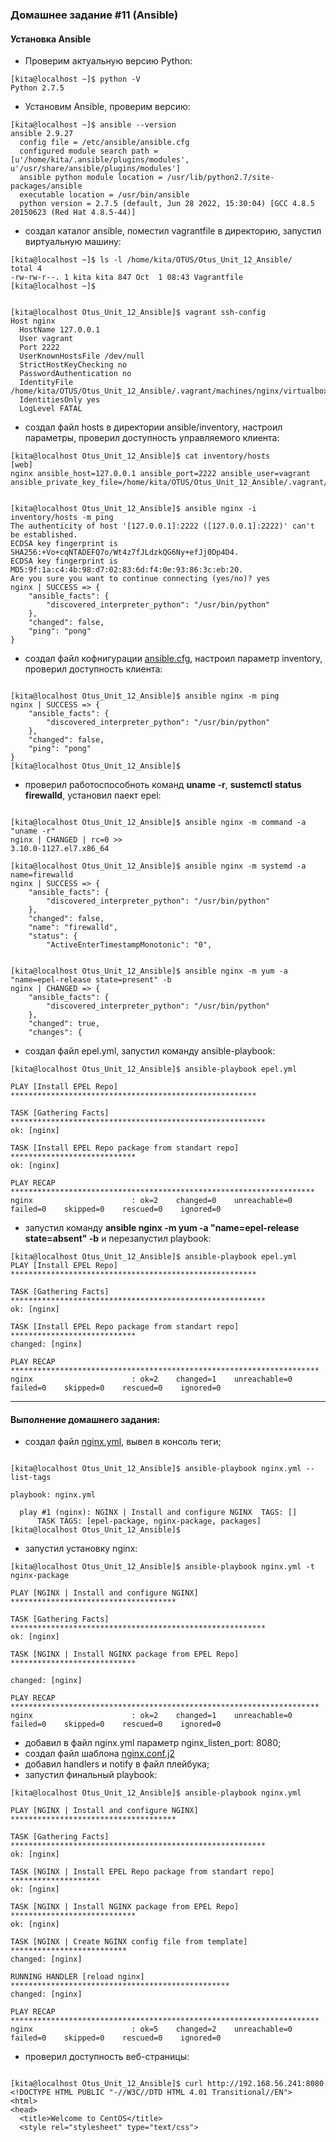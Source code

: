 ### Домашнее задание #11 (Ansible)
#### Установка Ansible
- Проверим актуальную версию Python:
```console
[kita@localhost ~]$ python -V
Python 2.7.5
```
- Установим Ansible, проверим версию:
```console
[kita@localhost ~]$ ansible --version
ansible 2.9.27
  config file = /etc/ansible/ansible.cfg
  configured module search path = [u'/home/kita/.ansible/plugins/modules', u'/usr/share/ansible/plugins/modules']
  ansible python module location = /usr/lib/python2.7/site-packages/ansible
  executable location = /usr/bin/ansible
  python version = 2.7.5 (default, Jun 28 2022, 15:30:04) [GCC 4.8.5 20150623 (Red Hat 4.8.5-44)]
```
- создал каталог ansible, поместил vagrantfile в директорию, запустил виртуальную машину:
```console
[kita@localhost ~]$ ls -l /home/kita/OTUS/Otus_Unit_12_Ansible/
total 4
-rw-rw-r--. 1 kita kita 847 Oct  1 08:43 Vagrantfile
[kita@localhost ~]$


[kita@localhost Otus_Unit_12_Ansible]$ vagrant ssh-config
Host nginx
  HostName 127.0.0.1
  User vagrant
  Port 2222
  UserKnownHostsFile /dev/null
  StrictHostKeyChecking no
  PasswordAuthentication no
  IdentityFile /home/kita/OTUS/Otus_Unit_12_Ansible/.vagrant/machines/nginx/virtualbox/private_key
  IdentitiesOnly yes
  LogLevel FATAL
```
- создал файл hosts в директории ansible/inventory, настроил параметры, проверил доступность управляемого клиента:
```console
[kita@localhost Otus_Unit_12_Ansible]$ cat inventory/hosts
[web]
nginx ansible_host=127.0.0.1 ansible_port=2222 ansible_user=vagrant ansible_private_key_file=/home/kita/OTUS/Otus_Unit_12_Ansible/.vagrant/machines/nginx/virtualbox/private_key


[kita@localhost Otus_Unit_12_Ansible]$ ansible nginx -i inventory/hosts -m ping
The authenticity of host '[127.0.0.1]:2222 ([127.0.0.1]:2222)' can't be established.
ECDSA key fingerprint is SHA256:+Vo+cqNTADEFQ7o/Wt4z7fJLdzkQG6Ny+efJj0Dp4D4.
ECDSA key fingerprint is MD5:9f:1a:c4:4b:98:d7:02:83:6d:f4:0e:93:86:3c:eb:20.
Are you sure you want to continue connecting (yes/no)? yes
nginx | SUCCESS => {
    "ansible_facts": {
        "discovered_interpreter_python": "/usr/bin/python"
    },
    "changed": false,
    "ping": "pong"
}
```
- создал файл кофнигурации [ansible.cfg](https://github.com/uNkindy/Otus_Unit_11_Ansible/blob/main/ansible.cfg), настроил параметр inventory, проверил доступность клиента:
```console

[kita@localhost Otus_Unit_12_Ansible]$ ansible nginx -m ping
nginx | SUCCESS => {
    "ansible_facts": {
        "discovered_interpreter_python": "/usr/bin/python"
    },
    "changed": false,
    "ping": "pong"
}
[kita@localhost Otus_Unit_12_Ansible]$
```
- проверил работоспособноть команд __uname -r__, __sustemctl status firewalld__, установил паект epel:
```console

[kita@localhost Otus_Unit_12_Ansible]$ ansible nginx -m command -a "uname -r"
nginx | CHANGED | rc=0 >>
3.10.0-1127.el7.x86_64

[kita@localhost Otus_Unit_12_Ansible]$ ansible nginx -m systemd -a name=firewalld
nginx | SUCCESS => {
    "ansible_facts": {
        "discovered_interpreter_python": "/usr/bin/python"
    },
    "changed": false,
    "name": "firewalld",
    "status": {
        "ActiveEnterTimestampMonotonic": "0",


[kita@localhost Otus_Unit_12_Ansible]$ ansible nginx -m yum -a "name=epel-release state=present" -b
nginx | CHANGED => {
    "ansible_facts": {
        "discovered_interpreter_python": "/usr/bin/python"
    },
    "changed": true,
    "changes": {
```
- создал файл epel.yml, запустил команду ansible-playbook:
```console
[kita@localhost Otus_Unit_12_Ansible]$ ansible-playbook epel.yml

PLAY [Install EPEL Repo] *******************************************************

TASK [Gathering Facts] *********************************************************
ok: [nginx]

TASK [Install EPEL Repo package from standart repo] ****************************
ok: [nginx]

PLAY RECAP ********************************************************************
nginx                      : ok=2    changed=0    unreachable=0    failed=0    skipped=0    rescued=0    ignored=0

```
- запустил команду __ansible nginx -m yum -a "name=epel-release state=absent" -b__ и перезапустил playbook:
```console
[kita@localhost Otus_Unit_12_Ansible]$ ansible-playbook epel.yml                
PLAY [Install EPEL Repo] *******************************************************

TASK [Gathering Facts] *********************************************************
ok: [nginx]

TASK [Install EPEL Repo package from standart repo] ****************************
changed: [nginx]

PLAY RECAP *********************************************************************
nginx                      : ok=2    changed=1    unreachable=0    failed=0    skipped=0    rescued=0    ignored=0
```
___
#### Выполнение домашнего задания:
-  создал файл [nginx.yml](https://github.com/uNkindy/Otus_Unit_11_Ansible/blob/main/nginx.yml), вывел в консоль теги;
```console

[kita@localhost Otus_Unit_12_Ansible]$ ansible-playbook nginx.yml --list-tags

playbook: nginx.yml

  play #1 (nginx): NGINX | Install and configure NGINX  TAGS: []
      TASK TAGS: [epel-package, nginx-package, packages]
[kita@localhost Otus_Unit_12_Ansible]$
```
-  запустил установку nginx:
```console
[kita@localhost Otus_Unit_12_Ansible]$ ansible-playbook nginx.yml -t nginx-package

PLAY [NGINX | Install and configure NGINX] *************************************

TASK [Gathering Facts] *********************************************************
ok: [nginx]

TASK [NGINX | Install NGINX package from EPEL Repo] ****************************

changed: [nginx]

PLAY RECAP *********************************************************************
nginx                      : ok=2    changed=1    unreachable=0    failed=0    skipped=0    rescued=0    ignored=0
```
- добавил в файл nginx.yml параметр nginx_listen_port: 8080;
- создал файл шаблона [nginx.conf.j2](https://github.com/uNkindy/Otus_Unit_11_Ansible/blob/main/nginx.conf.j2)
- добавил handlers и notify в файл плейбука;
- запустил финальный playbook:
```console
[kita@localhost Otus_Unit_12_Ansible]$ ansible-playbook nginx.yml

PLAY [NGINX | Install and configure NGINX] *************************************

TASK [Gathering Facts] *********************************************************
ok: [nginx]

TASK [NGINX | Install EPEL Repo package from standart repo] ********************
ok: [nginx]

TASK [NGINX | Install NGINX package from EPEL Repo] ****************************
ok: [nginx]

TASK [NGINX | Create NGINX config file from template] **************************
changed: [nginx]

RUNNING HANDLER [reload nginx] *************************************************
changed: [nginx]

PLAY RECAP *********************************************************************
nginx                      : ok=5    changed=2    unreachable=0    failed=0    skipped=0    rescued=0    ignored=0
```
- проверил доступность веб-страницы:
```console

[kita@localhost Otus_Unit_12_Ansible]$ curl http://192.168.56.241:8080
<!DOCTYPE HTML PUBLIC "-//W3C//DTD HTML 4.01 Transitional//EN">
<html>
<head>
  <title>Welcome to CentOS</title>
  <style rel="stylesheet" type="text/css">
```
